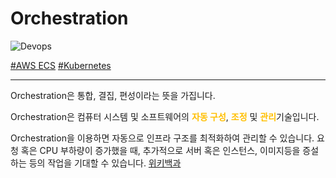 # Orchestration

![Devops](https://raw.githubusercontent.com/meotitda/DICTIONARY/master/2TAT1C/Label_Devops.png)

<a href="https://aws.amazon.com/ko/ecs/">#AWS ECS</a>
<a href="https://kubernetes.io/">#Kubernetes</a>

---

Orchestration은 통합, 결집, 편성이라는 뜻을 가집니다.

Orchestration은 컴퓨터 시스템 및 소프트웨어의 <span style="color:#FFBF00; font-weight:bold;">자동 구성</span>, <span style="color:#FFBF00; font-weight:bold;">조정</span> 및 <span style="color:#FFBF00; font-weight:bold;">관리</span>기술입니다.

Orchestration을 이용하면 자동으로 인프라 구조를 최적화하여 관리할 수 있습니다. 요청 혹은 CPU 부하량이 증가했을 때, 추가적으로 서버 혹은 인스턴스, 이미지등을 증설하는 등의 작업을 기대할 수 있습니다. <a href="https://en.wikipedia.org/wiki/Orchestration_(computing)">위키백과</a>
